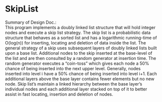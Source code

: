 # SkipList
Summary of Design Doc.:<br>
This program implements a doubly linked list structure that will hold integer nodes and execute a skip list strategy. The skip list is a probabilistic data structure that behaves as a sorted list and has a logarithmic running-time of O(log(n)) for inserting, locating and deletion of data inside the list. The general strategy of a skip uses subsequent layers of doubly linked lists built upon a base list. Additional nodes to the skip inserted at the base-level of the list and are then consulted by a random generator at insertion time. The random generator executes a “coin-toss” which gives each node a 50% chance of being inserted into the next upper level. Generally, nodes inserted into level i have a 50% chance of being inserted into level i+1. Each additional layers above the base layer contains fewer elements but no new node. Skip list’s maintain a linked hierarchy between the base layer’s individual nodes and each additional layer stacked on top of it to better assist in fast locating, insertion and deletion of nodes. 
